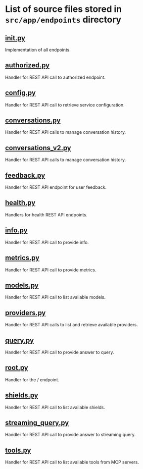 # List of source files stored in `src/app/endpoints` directory

## [__init__.py](__init__.py)
Implementation of all endpoints.

## [authorized.py](authorized.py)
Handler for REST API call to authorized endpoint.

## [config.py](config.py)
Handler for REST API call to retrieve service configuration.

## [conversations.py](conversations.py)
Handler for REST API calls to manage conversation history.

## [conversations_v2.py](conversations_v2.py)
Handler for REST API calls to manage conversation history.

## [feedback.py](feedback.py)
Handler for REST API endpoint for user feedback.

## [health.py](health.py)
Handlers for health REST API endpoints.

## [info.py](info.py)
Handler for REST API call to provide info.

## [metrics.py](metrics.py)
Handler for REST API call to provide metrics.

## [models.py](models.py)
Handler for REST API call to list available models.

## [providers.py](providers.py)
Handler for REST API calls to list and retrieve available providers.

## [query.py](query.py)
Handler for REST API call to provide answer to query.

## [root.py](root.py)
Handler for the / endpoint.

## [shields.py](shields.py)
Handler for REST API call to list available shields.

## [streaming_query.py](streaming_query.py)
Handler for REST API call to provide answer to streaming query.

## [tools.py](tools.py)
Handler for REST API call to list available tools from MCP servers.

